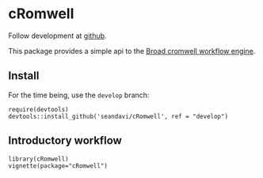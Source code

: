 # cRomwell

Follow development at [github](https://github.com/seandavi/cRomwell).

This package provides a simple api to the [Broad cromwell workflow engine](https://github.com/broadinstitute/cromwell).

## Install

For the time being, use the `develop` branch:

```{r}
require(devtools)
devtools::install_github('seandavi/cRomwell', ref = "develop")
```

## Introductory workflow

```{r}
library(cRomwell)
vignette(package="cRomwell")
```
